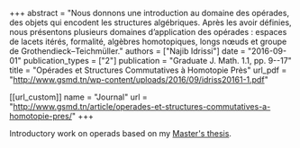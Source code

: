 +++
abstract = "Nous donnons une introduction au domaine des opérades, des objets qui encodent les structures algébriques. Après les avoir définies, nous présentons plusieurs domaines d’application des opérades : espaces de lacets itérés, formalité, algèbres homotopiques, longs nœuds et groupe de Grothendieck–Teichmüller."
authors = ["Najib Idrissi"]
date = "2016-09-01"
publication_types = ["2"]
publication = "Graduate J. Math. 1.1, pp. 9--17"
title = "Opérades et Structures Commutatives à Homotopie Près"
url_pdf = "http://www.gsmd.tn/wp-content/uploads/2016/09/idriss20161-1.pdf"

[[url_custom]]
name = "Journal"
url = "http://www.gsmd.tn/article/operades-et-structures-commutatives-a-homotopie-pres/"
+++

Introductory work on operads based on my [Master's thesis](/publication/m2/).
